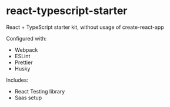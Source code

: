 # react-typescript-starter

React + TypeScript starter kit, without usage of create-react-app

Configured with:

-   Webpack
-   ESLint
-   Prettier
-   Husky

Includes:

-   React Testing library
-   Saas setup
